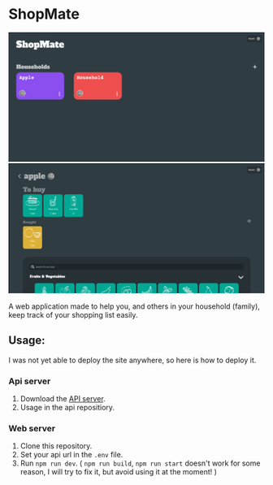# ShopMate
![Screenshot 1](https://github.com/simonadamgyula/shoppingListWebapp/blob/31604e26c7a274691adb63c76672f70d94d691f1/screenshots/Screenshot%202024-06-26%20123858.png)
![Screenshot 2](https://github.com/simonadamgyula/shoppingListWebapp/blob/31604e26c7a274691adb63c76672f70d94d691f1/screenshots/Screenshot%202024-06-26%20131343.png)

A web application made to help you, and others in your household (family), keep track of your shopping list easily. 

## Usage:

I was not yet able to deploy the site anywhere, so here is how to deploy it.

### Api server
1. Download the [API server](https://github.com/simonadamgyula/shoppingListApi).  
2. Usage in the api repositiory.  

### Web server
1. Clone this repository.  
2. Set your api url in the ```.env``` file.  
3. Run ``` npm run dev ```. ( ``` npm run build ```, ``` npm run start ``` doesn't work for some reason, I will try to fix it, but avoid using it at the moment! )
